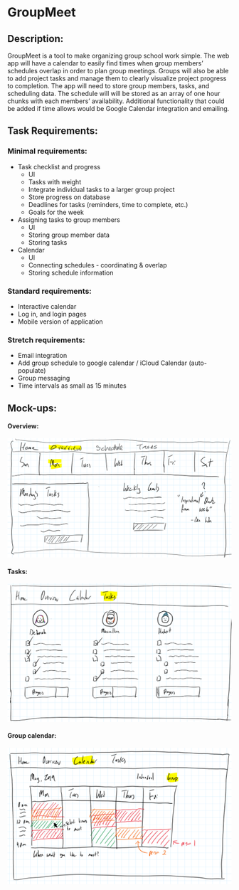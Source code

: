 # GroupMeet

## Description:

GroupMeet is a tool to make organizing group school work simple. The web app will have a calendar to easily find times when group members’ schedules overlap in order to plan group meetings. Groups will also be able to add project tasks and manage them to clearly visualize project progress to completion. The app will need to store group members, tasks, and scheduling data. The schedule will will be stored as an array of one hour chunks with each members’ availability. Additional functionality that could be added if time allows would be Google Calendar integration and emailing.

## Task Requirements:
### Minimal requirements:
* Task checklist and progress
  * UI
  * Tasks with weight
  * Integrate individual tasks to a larger group project
  * Store progress on database
  * Deadlines for tasks (reminders, time to complete, etc.)
  * Goals for the week
* Assigning tasks to group members
  * UI
  * Storing group member data
  * Storing tasks
* Calendar
  * UI
  * Connecting schedules - coordinating & overlap
  * Storing schedule information
### Standard requirements:
* Interactive calendar
* Log in, and login pages
* Mobile version of application
### Stretch requirements:
* Email integration
* Add group schedule to google calendar / iCloud Calendar (auto-populate)
* Group messaging
* Time intervals as small as 15 minutes
## Mock-ups:
#### Overview:
![Overview page](overview_sketch.png)
#### Tasks:
![Tasks page](tasks_sketch.png)
#### Group calendar:
![Group calendar](calendar_sketch.png)

